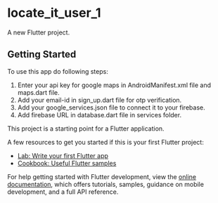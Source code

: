 # locate_it_user_1

A new Flutter project.

## Getting Started

To use this app do following steps:
1. Enter your api key for google maps in AndroidManifest.xml file and maps.dart file.
2. Add your email-id in sign_up.dart file for otp verification.
3. Add your google_services.json file to connect it to your firebase.
4. Add firebase URL in database.dart file in services folder.

This project is a starting point for a Flutter application.

A few resources to get you started if this is your first Flutter project:

- [Lab: Write your first Flutter app](https://docs.flutter.dev/get-started/codelab)
- [Cookbook: Useful Flutter samples](https://docs.flutter.dev/cookbook)

For help getting started with Flutter development, view the
[online documentation](https://docs.flutter.dev/), which offers tutorials,
samples, guidance on mobile development, and a full API reference.
